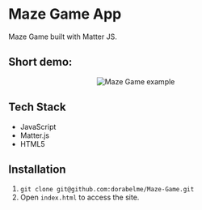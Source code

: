 # Maze Game App

Maze Game built with Matter JS.

## Short demo:

<p align ="center">
<img src="./maze.gif" alt="Maze Game example">
</p>

## Tech Stack

- JavaScript
- Matter.js
- HTML5

## Installation

1. `git clone git@github.com:dorabelme/Maze-Game.git`
2. Open `index.html` to access the site.
